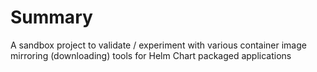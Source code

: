 # Summary

A sandbox project to validate / experiment with various container image mirroring (downloading) tools for Helm Chart packaged applications


